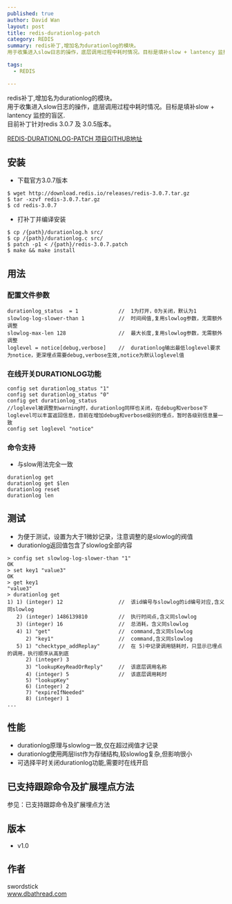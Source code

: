 ```yaml
---
published: true
author: David Wan
layout: post
title: redis-durationlog-patch
category: REDIS
summary: redis补丁,增加名为durationlog的模块。
用于收集进入slow日志的操作，底层调用过程中耗时情况。目标是填补slow + lantency 监控的盲区.目前补丁针对redis 3.0.7 及 3.0.5版本。

tags:
  - REDIS

---
```


redis补丁,增加名为durationlog的模块。<br>
用于收集进入slow日志的操作，底层调用过程中耗时情况。目标是填补slow + lantency 监控的盲区.<br>
目前补丁针对redis 3.0.7 及 3.0.5版本。

[REDIS-DURATIONLOG-PATCH 项目GITHUB地址][1]


## 安装


* 下载官方3.0.7版本

```
$ wget http://download.redis.io/releases/redis-3.0.7.tar.gz
$ tar -xzvf redis-3.0.7.tar.gz
$ cd redis-3.0.7
```

* 打补丁并编译安装

```
$ cp /{path}/durationlog.h src/
$ cp /{path}/durationlog.c src/
$ patch -p1 < /{path}/redis-3.0.7.patch
$ make && make install
```


## 用法

### 配置文件参数

```
durationlog_status  = 1				//	1为打开，0为关闭，默认为1
slowlog-log-slower-than 1			//	时间阀值,复用slowlog参数，无需额外调整
slowlog-max-len 128					//	最大长度,复用slowlog参数，无需额外调整
loglevel = notice[debug,verbose]	//  durationlog输出最低loglevel要求为notice，更深埋点需要debug,verbose生效,notice为默认loglevel值
```

### 在线开关DURATIONLOG功能

```
config set durationlog_status "1"	
config set durationlog_status "0"	
config get durationlog_status
//loglevel被调整到warning时，durationlog同样也关闭，在debug和verbose下loglevel可以丰富返回信息，目前在增加debug和verbose级别的埋点，暂时各级别信息量一致
config set loglevel "notice"
```


### 命令支持

* 与slow用法完全一致

```
durationlog get 
durationlog get $len
durationlog reset
durationlog len

```

## 测试

* 为便于测试，设置为大于1微妙记录，注意调整的是slowlog的阀值
* durationlog返回值包含了slowlog全部内容

```
> config set slowlog-log-slower-than "1"
OK
> set key1 "value3"
OK
> get key1
"value3"
> durationlog get
1) 1) (integer) 12					//	该id编号与slowlog的id编号对应,含义同slowlog
   2) (integer) 1486139810			//	执行时间点,含义同slowlog
   3) (integer) 16					//	总消耗，含义同slowlog
   4) 1) "get"						//	command,含义同slowlog
      2) "key1"						//	command,含义同slowlog
   5) 1) "checktype_addReplay"		//	在 5)中记录调用链耗时，只显示已埋点的调用，执行顺序从高到底
      2) (integer) 3
      3) "lookupKeyReadOrReply"		//	该底层调用名称
      4) (integer) 5				//	该底层调用耗时
      5) "lookupKey"
      6) (integer) 2
      7) "expireIfNeeded"
      8) (integer) 1
...
```

## 性能

* durationlog原理与slowlog一致,仅在超过阀值才记录
* durationlog使用两层list作为存储结构,较slowlog复杂,但影响很小
* 可选择平时关闭durationlog功能,需要时在线开启

## 已支持跟踪命令及扩展埋点方法

参见：已支持跟踪命令及扩展埋点方法

## 版本

* v1.0

## 作者

swordstick<br>
www.dbathread.com

[1]:https://github.com/swordstick/redis-durationlog-patch